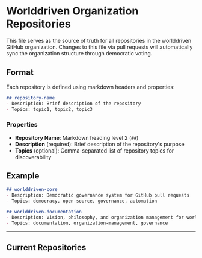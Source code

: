 # Worlddriven Organization Repositories

This file serves as the source of truth for all repositories in the worlddriven GitHub organization. Changes to this file via pull requests will automatically sync the organization structure through democratic voting.

## Format

Each repository is defined using markdown headers and properties:

```markdown
## repository-name
- Description: Brief description of the repository
- Topics: topic1, topic2, topic3
```

### Properties

- **Repository Name**: Markdown heading level 2 (`##`)
- **Description** (required): Brief description of the repository's purpose
- **Topics** (optional): Comma-separated list of repository topics for discoverability

## Example

```markdown
## worlddriven-core
- Description: Democratic governance system for GitHub pull requests
- Topics: democracy, open-source, governance, automation

## worlddriven-documentation
- Description: Vision, philosophy, and organization management for worlddriven
- Topics: documentation, organization-management, governance
```

---

## Current Repositories

<!-- Add repositories below this line -->
